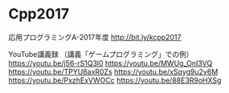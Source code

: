 # Cpp2017
応用プログラミングA-2017年度
http://bit.ly/kcpp2017

YouTube講義録
（講義「ゲームプログラミング」での例）
https://youtu.be/j56-rS1Q3l0
https://youtu.be/MWUg_OnI3VQ
https://youtu.be/TPYU8axR0Zs
https://youtu.be/xSqyg9u2y6M
https://youtu.be/PxzhExVWOCc
https://youtu.be/88E3R9oHXSg

